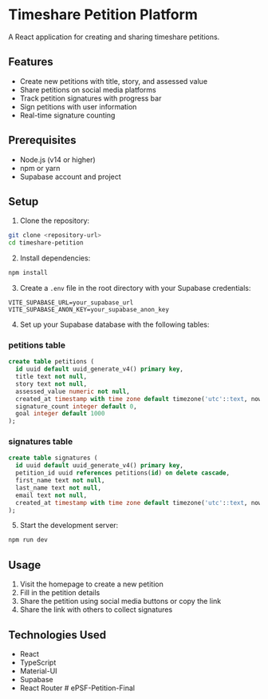 # Timeshare Petition Platform

A React application for creating and sharing timeshare petitions.

## Features

- Create new petitions with title, story, and assessed value
- Share petitions on social media platforms
- Track petition signatures with progress bar
- Sign petitions with user information
- Real-time signature counting

## Prerequisites

- Node.js (v14 or higher)
- npm or yarn
- Supabase account and project

## Setup

1. Clone the repository:
```bash
git clone <repository-url>
cd timeshare-petition
```

2. Install dependencies:
```bash
npm install
```

3. Create a `.env` file in the root directory with your Supabase credentials:
```
VITE_SUPABASE_URL=your_supabase_url
VITE_SUPABASE_ANON_KEY=your_supabase_anon_key
```

4. Set up your Supabase database with the following tables:

### petitions table
```sql
create table petitions (
  id uuid default uuid_generate_v4() primary key,
  title text not null,
  story text not null,
  assessed_value numeric not null,
  created_at timestamp with time zone default timezone('utc'::text, now()) not null,
  signature_count integer default 0,
  goal integer default 1000
);
```

### signatures table
```sql
create table signatures (
  id uuid default uuid_generate_v4() primary key,
  petition_id uuid references petitions(id) on delete cascade,
  first_name text not null,
  last_name text not null,
  email text not null,
  created_at timestamp with time zone default timezone('utc'::text, now()) not null
);
```

5. Start the development server:
```bash
npm run dev
```

## Usage

1. Visit the homepage to create a new petition
2. Fill in the petition details
3. Share the petition using social media buttons or copy the link
4. Share the link with others to collect signatures

## Technologies Used

- React
- TypeScript
- Material-UI
- Supabase
- React Router # ePSF-Petition-Final
